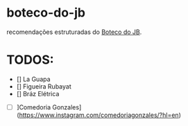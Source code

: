 # boteco-do-jb
recomendações estruturadas do [Boteco do JB](https://botecodojb.com/).

# TODOS:
- [] La Guapa
- [] Figueira Rubayat
- [] Bráz Elétrica
- [ ] ]Comedoria Gonzales](https://www.instagram.com/comedoriagonzales/?hl=en)
